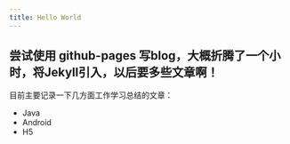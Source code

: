 ```yaml
---
title: Hello World
---
```

## 尝试使用 github-pages 写blog，大概折腾了一个小时，将Jekyll引入，以后要多些文章啊！
目前主要记录一下几方面工作学习总结的文章：

- Java
- Android
- H5